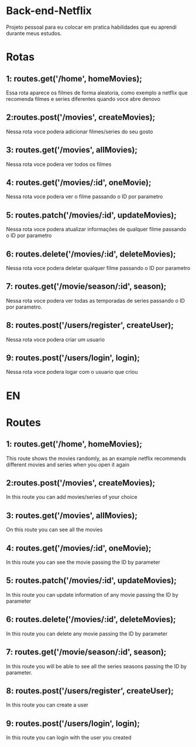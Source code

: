# Back-end-Netflix
Projeto pessoal para eu colocar em pratica habilidades que eu aprendi durante meus estudos.

<h1> Rotas </h1>

<h2>1: routes.get('/home', homeMovies); </h1>
<p> Essa rota aparece os filmes de forma aleatoria, como exemplo a netflix que recomenda filmes e series diferentes quando voce abre denovo </p>

<h2>2:routes.post('/movies', createMovies); </h1>
<p> Nessa rota voce podera adicionar filmes/series do seu gosto </p>

<h2>3: routes.get('/movies', allMovies); </h1>
<p> Nessa rota voce podera ver todos os filmes </p>

<h2>4: routes.get('/movies/:id', oneMovie); </h1>
<p> Nessa rota voce podera ver o filme passando o ID por parametro </p>

<h2>5: routes.patch('/movies/:id', updateMovies); </h1>
<p> Nessa rota voce podera atualizar informações de qualquer filme passando o ID por parametro </p>

<h2>6: routes.delete('/movies/:id', deleteMovies); </h1>
<p> Nessa rota voce podera deletar qualquer filme passando o ID por parametro</p>

<h2>7: routes.get('/movie/season/:id', season); </h1>
<p> Nessa rota voce podera ver todas as temporadas de series passando o ID por parametro. </p>

<h2>8: routes.post('/users/register', createUser); </h1>
<p> Nessa rota voce podera criar um usuario </p>

<h2>9: routes.post('/users/login', login); </h1>
<p> Nessa rota voce podera logar com o usuario que criou </p>

<h1> EN <h1/>

<h1> Routes </h1>

<h2>1: routes.get('/home', homeMovies); </h1>
<p> This route shows the movies randomly, as an example netflix recommends different movies and series when you open it again </p>

<h2>2:routes.post('/movies', createMovies); </h1>
<p> In this route you can add movies/series of your choice </p>

<h2>3: routes.get('/movies', allMovies); </h1>
<p> On this route you can see all the movies </p>

<h2>4: routes.get('/movies/:id', oneMovie); </h1>
<p> In this route you can see the movie passing the ID by parameter </p>

<h2>5: routes.patch('/movies/:id', updateMovies); </h1>
<p> In this route you can update information of any movie passing the ID by parameter </p>

<h2>6: routes.delete('/movies/:id', deleteMovies); </h1>
<p> In this route you can delete any movie passing the ID by parameter</p>

<h2>7: routes.get('/movie/season/:id', season); </h1>
<p> In this route you will be able to see all the series seasons passing the ID by parameter. </p>

<h2>8: routes.post('/users/register', createUser); </h1>
<p> In this route you can create a user </p>

<h2>9: routes.post('/users/login', login); </h1>
<p> In this route you can login with the user you created </p>

